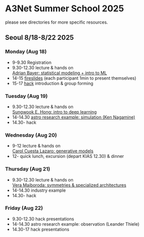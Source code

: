 # A3Net Summer School 2025

please see directories for more specific resources.

## Seoul 8/18-8/22 2025

### Monday (Aug 18)
* 9-9.30 Registration
* 9.30-12.30 lecture & hands on\
[Adrian Bayer: statistical modeling + intro to ML](Lecture_Day1_Bayer)
* 14-15 [fireslides](https://docs.google.com/presentation/d/1Wg5homy8QXrAVflASDlO8te66qzTsT6DtLtyvOJrSm4) (each participant 1min to present themselves)
* 15-17 [hack](Hack) introduction & group forming

### Tuesday (Aug 19)
* 9.30-12.30 lecture & hands on\
[Sungwook E. Hong: intro to deep learning](Lecture_Day2_Hong)
* 14-14.30 [astro research example: simulation (Ken Nagamine)](applications/research_simulations_Nagamine.pdf)
* 14.30- hack

### Wednesday (Aug 20)
* 9-12 lecture & hands on\
[Carol Cuesta Lazaro: generative models](Lecture_Day3_CuestaLazaro)
* 12- quick lunch, excursion (depart KIAS 12.30) & dinner

### Thursday (Aug 21)
* 9.30-12.30 lecture & hands on\
[Vera Maiboroda: symmetries & specialized architectures](Lecture_Day4_Maiboroda)
* 14-14.30 industry example
* 14.30- hack

### Friday (Aug 22)
* 9.30-12.30 hack presentations
* 14-14.30 astro research example: observation (Leander Thiele)
* 14.30-17 hack presentations
